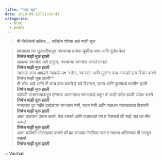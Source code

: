 ```yaml
---
title: "माझी चूक"
date: 2020-09-12T11:02:43
categories:
  - blog
  - poems
---
```


> मी लिहिलेली कविता.... कवितेच शीर्षक आहे माझी चूक

> प्रपंचाच्या त्या सुरवातीपासून नवऱ्याच्या प्रत्येक चुकीला माफ आणि दुर्लक्ष केलं  
> **तिथेच माझी चूक झाली**  
> आपल्या स्वप्नांना मागे टाकून, नवऱ्याच्या स्वप्नांना आपले मानलं  
> **तिथेच माझी चूक झाली**  
> स्वतःला काय आवडते त्याकडे लक्ष न देता, नवऱ्याला आणि मुलांना काय आवडते हाच विचार करणे  
> तिथेच माझी चूक झाली**  
> मी कोण आहे आणि मी काय करू शकते हे सर्व विसरून, घरात आणि मुलांमध्ये तल्लीन झाली  
> **तिथेच माझी चूक झाली**  
> पदोपदी सासारच्यांकडून होणाऱ्या अपमानाला नवऱ्याकडे बघून तो काही करेल ह्याची अपेक्षा करणे  
> **तिथेच माझी चूक झाली**  
> नात्यांच्या ह्या गर्दीत प्रत्येकाला सांभाळत गेली, जपत गेली आणि स्वतःला सांभाळायला विसरली  
> **तिथेच माझी चूक झाली**  
> आता उडायचा प्रयत्न करते, पंख पसरते आणि फडफडते पण हे विसरली की माझे पंख तर मीच कापले  
> **तिथेच माझी चूक झाली**  
> आता चाळिशी लोटल्यावर कळते की ह्या सगळ्या गोष्टीच्या नादात स्वतःच अस्तित्वच मी गमावून बसली  
> **तिथेच माझी चूक झाली**  

~ Vaishali
